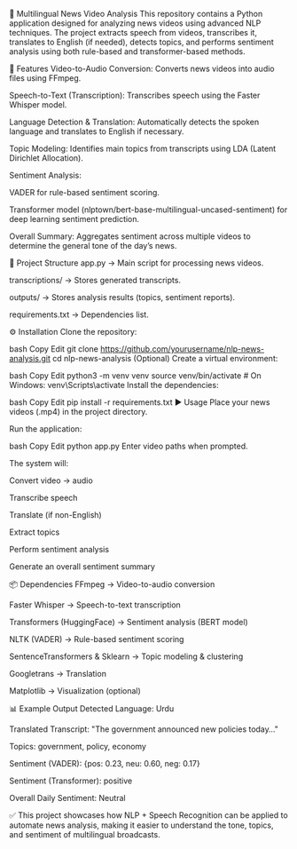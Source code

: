 📰 Multilingual News Video Analysis
This repository contains a Python application designed for analyzing news videos using advanced NLP techniques. The project extracts speech from videos, transcribes it, translates to English (if needed), detects topics, and performs sentiment analysis using both rule-based and transformer-based methods.

🚀 Features
Video-to-Audio Conversion: Converts news videos into audio files using FFmpeg.

Speech-to-Text (Transcription): Transcribes speech using the Faster Whisper model.

Language Detection & Translation: Automatically detects the spoken language and translates to English if necessary.

Topic Modeling: Identifies main topics from transcripts using LDA (Latent Dirichlet Allocation).

Sentiment Analysis:

VADER for rule-based sentiment scoring.

Transformer model (nlptown/bert-base-multilingual-uncased-sentiment) for deep learning sentiment prediction.

Overall Summary: Aggregates sentiment across multiple videos to determine the general tone of the day’s news.

📂 Project Structure
app.py → Main script for processing news videos.

transcriptions/ → Stores generated transcripts.

outputs/ → Stores analysis results (topics, sentiment reports).

requirements.txt → Dependencies list.

⚙️ Installation
Clone the repository:

bash
Copy
Edit
git clone https://github.com/yourusername/nlp-news-analysis.git
cd nlp-news-analysis
(Optional) Create a virtual environment:

bash
Copy
Edit
python3 -m venv venv
source venv/bin/activate   # On Windows: venv\Scripts\activate
Install the dependencies:

bash
Copy
Edit
pip install -r requirements.txt
▶️ Usage
Place your news videos (.mp4) in the project directory.

Run the application:

bash
Copy
Edit
python app.py
Enter video paths when prompted.

The system will:

Convert video → audio

Transcribe speech

Translate (if non-English)

Extract topics

Perform sentiment analysis

Generate an overall sentiment summary

📦 Dependencies
FFmpeg → Video-to-audio conversion

Faster Whisper → Speech-to-text transcription

Transformers (HuggingFace) → Sentiment analysis (BERT model)

NLTK (VADER) → Rule-based sentiment scoring

SentenceTransformers & Sklearn → Topic modeling & clustering

Googletrans → Translation

Matplotlib → Visualization (optional)

📊 Example Output
Detected Language: Urdu

Translated Transcript: "The government announced new policies today…"

Topics: government, policy, economy

Sentiment (VADER): {pos: 0.23, neu: 0.60, neg: 0.17}

Sentiment (Transformer): positive

Overall Daily Sentiment: Neutral

✅ This project showcases how NLP + Speech Recognition can be applied to automate news analysis, making it easier to understand the tone, topics, and sentiment of multilingual broadcasts.

